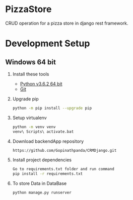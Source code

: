 # PizzaStore
CRUD operation for a pizza store in django rest framework.

# Development Setup

## Windows 64 bit

1. Install these tools
    * [Python v3.6.2 64 bit](https://www.python.org/downloads/)
    * [Git](https://git-scm.com/download/win)


1. Upgrade pip

    ```bash
    python -m pip install --upgrade pip
    ```

1. Setup virtualenv

    ```bash
    python -m venv venv
    venv\ Scripts\ activate.bat
    ```


1. Download backendApp repository

    ```bash
    https://github.com/Gopinathpanda/CRMDjango.git
    ```

1. Install project dependencies

    ```bash
    Go to requirements.txt folder and run command
    pip install -r requirements.txt
    ```
1. To store Data in DataBase

     ```bash
    python manage.py runserver
    ```


